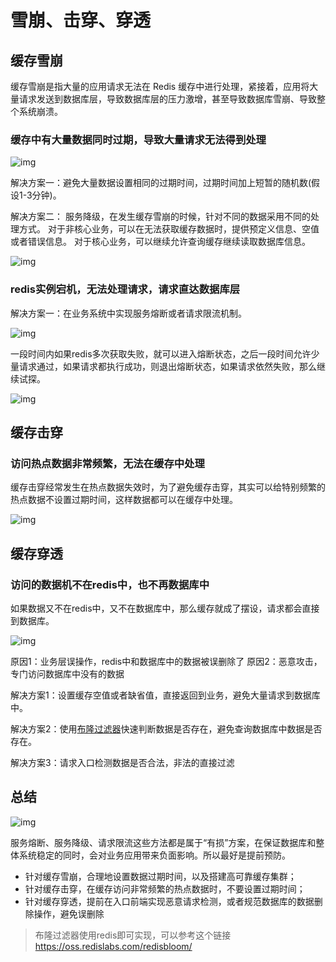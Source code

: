 # 雪崩、击穿、穿透

## 缓存雪崩

缓存雪崩是指大量的应用请求无法在 Redis 缓存中进行处理，紧接着，应用将大量请求发送到数据库层，导致数据库层的压力激增，甚至导致数据库雪崩、导致整个系统崩溃。

### 缓存中有大量数据同时过期，导致大量请求无法得到处理

![img](https://img2023.cnblogs.com/blog/1218485/202311/1218485-20231101133230724-1274236351.png)

解决方案一：避免大量数据设置相同的过期时间，过期时间加上短暂的随机数(假设1-3分钟)。

解决方案二：
服务降级，在发生缓存雪崩的时候，针对不同的数据采用不同的处理方式。
对于非核心业务，可以在无法获取缓存数据时，提供预定义信息、空值或者错误信息。
对于核心业务，可以继续允许查询缓存继续读取数据库信息。

![img](https://img2023.cnblogs.com/blog/1218485/202311/1218485-20231101133816575-894308992.png)

### redis实例宕机，无法处理请求，请求直达数据库层

解决方案一：在业务系统中实现服务熔断或者请求限流机制。

![img](https://img2023.cnblogs.com/blog/1218485/202311/1218485-20231101135708915-1548466185.png)

一段时间内如果redis多次获取失败，就可以进入熔断状态，之后一段时间允许少量请求通过，如果请求都执行成功，则退出熔断状态，如果请求依然失败，那么继续试探。

![img](https://img2023.cnblogs.com/blog/1218485/202311/1218485-20231101135617019-1510973950.png)

## 缓存击穿

### 访问热点数据非常频繁，无法在缓存中处理

缓存击穿经常发生在热点数据失效时，为了避免缓存击穿，其实可以给特别频繁的热点数据不设置过期时间，这样数据都可以在缓存中处理。

![img](https://img2023.cnblogs.com/blog/1218485/202311/1218485-20231101141042426-1512138522.png)

## 缓存穿透

### 访问的数据机不在redis中，也不再数据库中

如果数据又不在redis中，又不在数据库中，那么缓存就成了摆设，请求都会直接到数据库。

![img](https://img2023.cnblogs.com/blog/1218485/202311/1218485-20231101141534120-1696023396.png)

原因1：业务层误操作，redis中和数据库中的数据被误删除了
原因2：恶意攻击，专门访问数据库中没有的数据

解决方案1：设置缓存空值或者缺省值，直接返回到业务，避免大量请求到数据库中。

解决方案2：使用[布隆过滤器](https://redis.io/docs/data-types/probabilistic/bloom-filter/)快速判断数据是否存在，避免查询数据库中数据是否存在。

解决方案3：请求入口检测数据是否合法，非法的直接过滤

## 总结

![img](https://img2023.cnblogs.com/blog/1218485/202311/1218485-20231101142814618-1158111575.png)

服务熔断、服务降级、请求限流这些方法都是属于“有损”方案，在保证数据库和整体系统稳定的同时，会对业务应用带来负面影响。所以最好是提前预防。

- 针对缓存雪崩，合理地设置数据过期时间，以及搭建高可靠缓存集群；
- 针对缓存击穿，在缓存访问非常频繁的热点数据时，不要设置过期时间；
- 针对缓存穿透，提前在入口前端实现恶意请求检测，或者规范数据库的数据删除操作，避免误删除

> 布隆过滤器使用redis即可实现，可以参考这个链接 https://oss.redislabs.com/redisbloom/